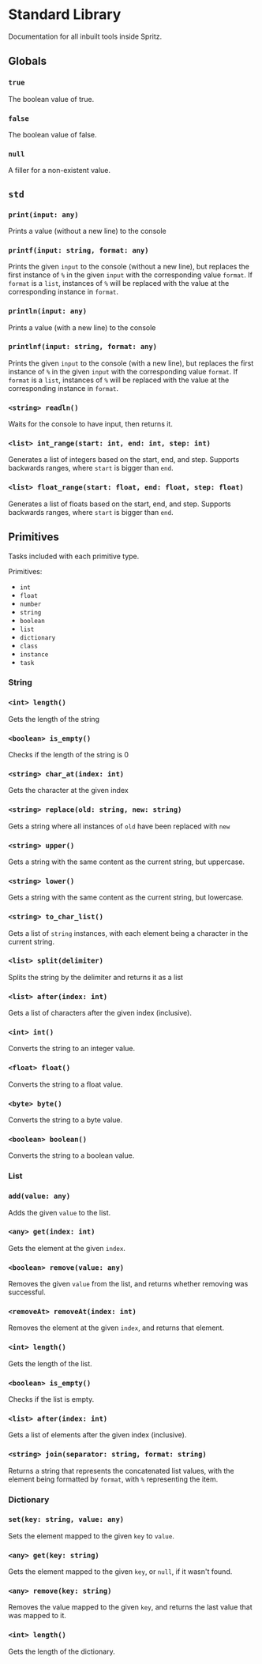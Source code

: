 # Standard Library
Documentation for all inbuilt tools inside Spritz.

## Globals
### `true`
The boolean value of true.

### `false`
The boolean value of false.

### `null`
A filler for a non-existent value.

## `std`

### `print(input: any)`
Prints a value (without a new line) to the console

### `printf(input: string, format: any)`
Prints the given `input` to the console (without a new line), but replaces the first instance of `%` in the given `input` with the corresponding value `format`.
If `format` is a `list`, instances of `%` will be replaced with the value at the corresponding instance in `format`.

### `println(input: any)`
Prints a value (with a new line) to the console

### `printlnf(input: string, format: any)`
Prints the given `input` to the console (with a new line), but replaces the first instance of `%` in the given `input` with the corresponding value `format`.
If `format` is a `list`, instances of `%` will be replaced with the value at the corresponding instance in `format`.

### `<string> readln()`
Waits for the console to have input, then returns it.

### `<list> int_range(start: int, end: int, step: int)`
Generates a list of integers based on the start, end, and step.
Supports backwards ranges, where `start` is bigger than `end`.

### `<list> float_range(start: float, end: float, step: float)`
Generates a list of floats based on the start, end, and step.
Supports backwards ranges, where `start` is bigger than `end`.

## Primitives
Tasks included with each primitive type.

Primitives:
<ul>
<li> <code>int</code> </li>
<li> <code>float</code> </li>
<li> <code>number</code> </li>
<li> <code>string</code> </li>
<li> <code>boolean</code> </li>
<li> <code>list</code> </li>
<li> <code>dictionary</code> </li>
<li> <code>class</code> </li>
<li> <code>instance</code> </li>
<li> <code>task</code> </li>
</ul>

### String
### `<int> length()`
Gets the length of the string

### `<boolean> is_empty()`
Checks if the length of the string is 0

### `<string> char_at(index: int)`
Gets the character at the given index

### `<string> replace(old: string, new: string)`
Gets a string where all instances of `old` have been replaced with `new`

### `<string> upper()`
Gets a string with the same content as the current string, but uppercase.

### `<string> lower()`
Gets a string with the same content as the current string, but lowercase.

### `<string> to_char_list()`
Gets a list of `string` instances, with each element being a character in the current string.

### `<list> split(delimiter)`
Splits the string by the delimiter and returns it as a list

### `<list> after(index: int)`
Gets a list of characters after the given index (inclusive).

### `<int> int()`
Converts the string to an integer value.

### `<float> float()`
Converts the string to a float value.

### `<byte> byte()`
Converts the string to a byte value.

### `<boolean> boolean()`
Converts the string to a boolean value.

### List
### `add(value: any)`
Adds the given `value` to the list.

### `<any> get(index: int)`
Gets the element at the given `index`.

### `<boolean> remove(value: any)`
Removes the given `value` from the list, and returns whether removing was successful.

### `<removeAt> removeAt(index: int)`
Removes the element at the given `index`, and returns that element.

### `<int> length()`
Gets the length of the list.

### `<boolean> is_empty()`
Checks if the list is empty.

### `<list> after(index: int)`
Gets a list of elements after the given index (inclusive).

### `<string> join(separator: string, format: string)`
Returns a string that represents the concatenated list values, with the element being formatted by `format`, with `%` representing the item.

### Dictionary
### `set(key: string, value: any)`
Sets the element mapped to the given `key` to `value`.

### `<any> get(key: string)`
Gets the element mapped to the given `key`, or `null`, if it wasn't found.

### `<any> remove(key: string)`
Removes the value mapped to the given `key`, and returns the last value that was mapped to it.

### `<int> length()`
Gets the length of the dictionary.